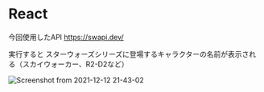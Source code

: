 # React
今回使用したAPI  https://swapi.dev/

実行すると
スターウォーズシリーズに登場するキャラクターの名前が表示される（スカイウォーカー、R2-D2など）


![Screenshot from 2021-12-12 21-43-02](https://user-images.githubusercontent.com/83333425/145717057-02ff16df-aada-4acd-bbe9-412276dc40e5.png)

